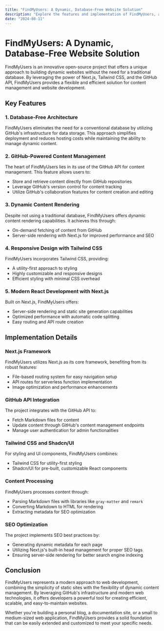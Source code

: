 ```yaml
---
title: "FindMyUsers: A Dynamic, Database-Free Website Solution"
description: "Explore the features and implementation of FindMyUsers, an innovative open-source project that combines Next.js, Tailwind CSS, and GitHub API for content management."
date: "2024-08-11"
---
```


# FindMyUsers: A Dynamic, Database-Free Website Solution

FindMyUsers is an innovative open-source project that offers a unique approach to building dynamic websites without the need for a traditional database. By leveraging the power of Next.js, Tailwind CSS, and the GitHub API, FindMyUsers provides a flexible and efficient solution for content management and website development.

## Key Features

### 1. Database-Free Architecture

FindMyUsers eliminates the need for a conventional database by utilizing GitHub's infrastructure for data storage. This approach simplifies deployment and reduces hosting costs while maintaining the ability to manage dynamic content.

### 2. GitHub-Powered Content Management

The heart of FindMyUsers lies in its use of the GitHub API for content management. This feature allows users to:

- Store and retrieve content directly from GitHub repositories
- Leverage GitHub's version control for content tracking
- Utilize GitHub's collaboration features for content creation and editing

### 3. Dynamic Content Rendering

Despite not using a traditional database, FindMyUsers offers dynamic content rendering capabilities. It achieves this through:

- On-demand fetching of content from GitHub
- Server-side rendering with Next.js for improved performance and SEO

### 4. Responsive Design with Tailwind CSS

FindMyUsers incorporates Tailwind CSS, providing:

- A utility-first approach to styling
- Highly customizable and responsive designs
- Efficient styling with minimal CSS overhead

### 5. Modern React Development with Next.js

Built on Next.js, FindMyUsers offers:

- Server-side rendering and static site generation capabilities
- Optimized performance with automatic code splitting
- Easy routing and API route creation

## Implementation Details

### Next.js Framework

FindMyUsers utilizes Next.js as its core framework, benefiting from its robust features:

- File-based routing system for easy navigation setup
- API routes for serverless function implementation
- Image optimization and performance enhancements

### GitHub API Integration

The project integrates with the GitHub API to:

- Fetch Markdown files for content
- Update content through GitHub's content management endpoints
- Manage user authentication for admin functionalities

### Tailwind CSS and Shadcn/UI

For styling and UI components, FindMyUsers combines:

- Tailwind CSS for utility-first styling
- Shadcn/UI for pre-built, customizable React components

### Content Processing

FindMyUsers processes content through:

- Parsing Markdown files with libraries like `gray-matter` and `remark`
- Converting Markdown to HTML for rendering
- Extracting metadata for SEO optimization

### SEO Optimization

The project implements SEO best practices by:

- Generating dynamic metadata for each page
- Utilizing Next.js's built-in head management for proper SEO tags
- Ensuring server-side rendering for better search engine indexing

## Conclusion

FindMyUsers represents a modern approach to web development, combining the simplicity of static sites with the flexibility of dynamic content management. By leveraging GitHub's infrastructure and modern web technologies, it offers developers a powerful tool for creating efficient, scalable, and easy-to-maintain websites.

Whether you're building a personal blog, a documentation site, or a small to medium-sized web application, FindMyUsers provides a solid foundation that can be easily extended and customized to meet your specific needs.